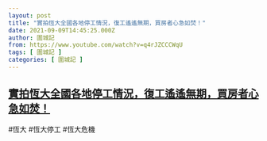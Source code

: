 ```yaml
---
layout: post
title: "實拍恆大全國各地停工情況，復工遙遙無期，買房者心急如焚！"
date: 2021-09-09T14:45:25.000Z
author: 圍城記
from: https://www.youtube.com/watch?v=q4rJZCCCWqU
tags: [ 圍城記 ]
categories: [ 圍城記 ]
---
```

<!--1631198725000-->
[實拍恆大全國各地停工情況，復工遙遙無期，買房者心急如焚！](https://www.youtube.com/watch?v=q4rJZCCCWqU)
------

<div>
#恆大 #恆大停工 #恆大危機
</div>
